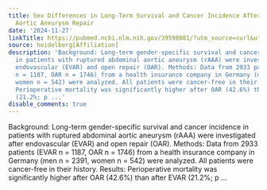 ```yaml
---
title: Sex Differences in Long-Term Survival and Cancer Incidence After Ruptured Abdominal
  Aortic Aneurysm Repair
date: '2024-11-27'
linkTitle: https://pubmed.ncbi.nlm.nih.gov/39598081/?utm_source=curl&utm_medium=rss&utm_campaign=pubmed-2&utm_content=1FakS-2QOkCT8HsMOQP1bCRQ4YzyumYOmxmF0moLsQ3dFB1E9V&fc=20220326224207&ff=20241127173247&v=2.18.0.post9+e462414
source: heidelberg[Affiliation]
description: 'Background: Long-term gender-specific survival and cancer incidence
  in patients with ruptured abdominal aortic aneurysm (rAAA) were investigated after
  endovascular (EVAR) and open repair (OAR). Methods: Data from 2933 patients (EVAR
  n = 1187, OAR n = 1746) from a health insurance company in Germany (men n = 2391,
  women n = 542) were analyzed. All patients were cancer-free in their history. Results:
  Perioperative mortality was significantly higher after OAR (42.6%) than after EVAR
  (21.2%; p ...'
disable_comments: true
---
```

Background: Long-term gender-specific survival and cancer incidence in patients with ruptured abdominal aortic aneurysm (rAAA) were investigated after endovascular (EVAR) and open repair (OAR). Methods: Data from 2933 patients (EVAR n = 1187, OAR n = 1746) from a health insurance company in Germany (men n = 2391, women n = 542) were analyzed. All patients were cancer-free in their history. Results: Perioperative mortality was significantly higher after OAR (42.6%) than after EVAR (21.2%; p ...